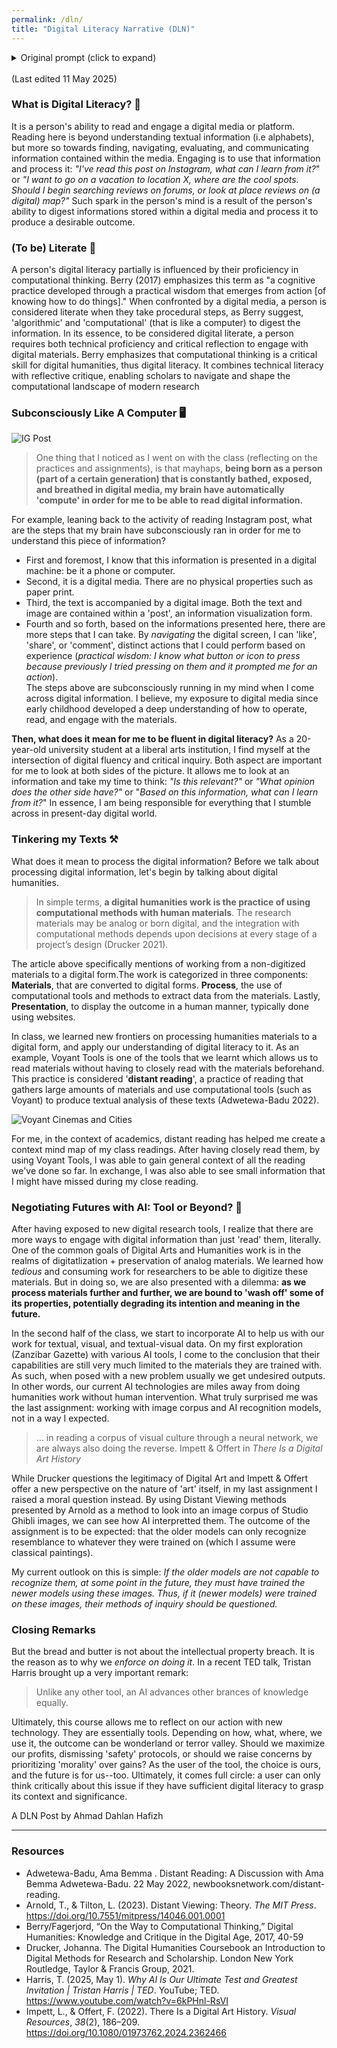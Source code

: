 ```yaml
---
permalink: /dln/
title: "Digital Literacy Narrative (DLN)"
---
```

<!-- Collapsible -->
<details>
<summary> Original prompt (click to expand) </summary>
Write a 750 word reflection on digital literacy from the perspective of a 20 year old university student at a liberal arts university. Include strategies they might already know how to employ in their daily and academic lives for content creation, social interaction, as well as any platforms or software they use for research data management as well as data manipulation and analysis. Consider the different skill sets in the room given all the interdisciplinary majors ( in different fields such as Computer Science, Interactive Media, Film and New Media, Literature or Creative Writing, Art and Art History). Reflect on how digital humanities might offer new horizons on what they are studying, how collaboration might offer new avenues for developing their “computational thinking” that is in the sense of Berry and Fagerjord (A cognitive practice involving practical wisdom and reflection on computation) and how they can learn about new ways of approaching data and the world of AI. Offer critical reflection on your current abilities, what you are what you are discovering in the course as well as what kinds of new ways of thinking you would like to explore.*
</details>
<br>
(Last edited 11 May 2025)

### What is Digital Literacy? 📖
It is a person's ability to read and engage a digital media or platform. Reading here is beyond understanding textual information (i.e alphabets), but more so towards finding, navigating, evaluating, and communicating information contained within the media. Engaging is to use that information and process it: *"I've read this post on Instagram, what can I learn from it?*" or *"I want to go on a vacation to location X, where are the cool spots. Should I begin searching reviews on forums, or look at place reviews on (a digital) map?"* Such spark in the person's mind is a result of the person's ability to digest informations stored within a digital media and process it to produce a desirable outcome. 

### (To be) Literate 💬
A person's digital literacy partially is influenced by their proficiency in computational thinking. Berry (2017) emphasizes this term as "a cognitive practice  developed through a practical wisdom that emerges from action [of knowing how to do things]." When confronted by a digital media, a person is considered literate when they take procedural steps, as Berry suggest, 'algorithmic' and 'computational' (that is like a computer) to digest the information. In its essence, to be considered digital literate, a person requires both technical proficiency and critical reflection to engage with digital materials.
Berry emphasizes that computational thinking is a critical skill for digital humanities, thus digital literacy. It combines technical literacy with reflective critique, enabling scholars to navigate and shape the computational landscape of modern research

### Subconsciously Like A Computer 🖥️

![IG Post](/assets/images/igpost.png)

> One thing that I noticed as I went on with the class (reflecting on the practices and assignments), is that mayhaps, **being born as a person (part of a certain generation) that is constantly bathed, exposed, and breathed in digital media, my brain have automatically 'compute' in order for me to be able to read digital information.**

For example, leaning back to the activity of reading Instagram post, what are the steps that my brain have subconsciously ran in order for me to understand this piece of information?
 - First and foremost, I know that this information is presented in a digital machine: be it a phone or computer.
 - Second, it is a digital media. There are no physical properties such as paper print. 
 - Third, the text is accompanied by a digital image. Both the text and image are contained within a 'post', an information visualization form. 
 - Fourth and so forth, based on the informations presented here, there are more steps that I can take. By *navigating* the digital screen, I can 'like', 'share', or 'comment', distinct actions that I could perform based on experience (*practical wisdom: I know what button or icon to press because previously I tried pressing on them and it prompted me for an action*).  
The steps above are subconsciously running in my mind when I come across digital information. I believe, my exposure to digital media since early childhood developed a deep understanding of how to operate, read, and engage with the materials.

**Then, what does it mean for me to be fluent in digital literacy?** As a 20-year-old university student at a liberal arts institution, I find myself at the intersection of digital fluency and critical inquiry. Both aspect are important for me to look at both sides of the picture. It allows me to look at an information and take my time to think: *"Is this relevant?"* or *"What opinion does the other side have?"* or "*Based on this information, what can I learn from it?*" In essence, I am being responsible for everything that I stumble across in present-day digital world. 

### Tinkering my Texts ⚒️
What does it mean to process the digital information? Before we talk about processing digital information, let's begin by talking about digital humanities. 
>In simple terms, **a digital humanities work is the practice of using computational methods with human materials**. The research materials may be analog or born digital, and the integration with computational methods depends upon decisions at every stage of a project’s design (Drucker 2021). 

The article above specifically mentions of working from a non-digitized materials to a digital form.The work is categorized in three components: **Materials**, that are converted to digital forms. **Process**, the use of computational tools and methods to extract data from the materials. Lastly, **Presentation**, to display the outcome in a human manner, typically done using websites. 

In class, we learned new frontiers on processing humanities materials to a digital form, and apply our understanding of digital literacy to it. As an example, Voyant Tools is one of the tools that we learnt which allows us to read materials without having to closely read with the materials beforehand. This practice is considered '**distant reading**', a practice of reading that gathers large amounts of materials and use computational tools (such as Voyant) to produce textual analysis of these texts (Adwetewa-Badu 2022). 

![Voyant Cinemas and Cities](/assets/images/dln/voyant_cinema.png)

For me, in the context of academics, distant reading has helped me create a context mind map of my class readings. After having closely read them, by using Voyant Tools, I was able to gain general context of all the reading we've done so far. In exchange, I was also able to see small information that I might have missed during my close reading. 

### Negotiating Futures with AI: Tool or Beyond? 🤖

After having exposed to new digital research tools, I realize that there are more ways to engage with digital information than just 'read' them, literally. One of the common goals of Digital Arts and Humanities work is in the realms of digitatlization + preservation of analog materials. We learned how *tedious* and consuming work for researchers to be able to digitize these materials. But in doing so, we are also presented with a dilemma: **as we process materials further and further, we are bound to 'wash off' some of its properties, potentially degrading its intention and meaning in the future.**

In the second half of the class, we start to incorporate AI to help us with our work for textual, visual, and textual-visual data. On my first exploration (Zanzibar Gazette) with various AI tools, I come to the conclusion that their capabilities are still very much limited to the materials they are trained with. As such, when posed with a new problem usually we get undesired outputs. In other words, our current AI technologies are miles away from doing humanities work without human intervention. What truly surprised me was the last assignment: working with image corpus and AI recognition models, not in a way I expected.  

> ... in reading a corpus of visual culture through a neural network, we are always also doing the reverse. Impett & Offert in *There Is a Digital Art History*

While Drucker questions the legitimacy of Digital Art and Impett & Offert offer a new perspective on the nature of 'art' itself, in my last assignment I raised a moral question instead. By using Distant Viewing methods presented by Arnold as a method to look into an image corpus of Studio Ghibli images, we can see how AI interpretted them. The outcome of the assignment is to be expected: that the older models can only recognize resemblance to whatever they were trained on (which I assume were classical paintings).

My current outlook on this is simple: *If the older models are not capable to recognize them, at some point in the future, they must have trained the newer models using these images. Thus, if it (newer models) were trained on these images, their methods of inquiry should be questioned.*

### Closing Remarks
 But the bread and butter is not about the intellectual property breach. It is the reason as to why we *enforce on doing it*. In a recent TED talk, Tristan Harris brought up a very important remark: 

> Unlike any other tool, an AI advances other brances of knowledge equally. 

Ultimately, this course allows me to reflect on our action with new technology. They are essentially tools. Depending on how, what, where, we use it, the outcome can be wonderland or terror valley. Should we maximize our profits, dismissing 'safety' protocols, or should we raise concerns by prioritizing 'morality' over gains? As the user of the tool, the choice is ours, and the future is for us--too. Ultimately, it comes full circle: a user can only think critically about this issue if they have sufficient digital literacy to grasp its context and significance.

A DLN Post by Ahmad Dahlan Hafizh

____
### Resources 
- Adwetewa-Badu, Ama Bemma . Distant Reading: A Discussion with Ama Bemma Adwetewa-Badu. 22 May 2022, newbooksnetwork.com/distant-reading.
- Arnold, T., & Tilton, L. (2023). Distant Viewing: Theory. _The MIT Press_. https://doi.org/10.7551/mitpress/14046.001.0001
- Berry/Fagerjord, “On the Way to Computational Thinking,” Digital Humanities: Knowledge and Critique in the Digital Age, 2017, 40-59
- Drucker, Johanna. The Digital Humanities Coursebook an Introduction to Digital Methods for Research and Scholarship. London New York Routledge, Taylor & Francis Group, 2021.
- Harris, T. (2025, May 1). _Why AI Is Our Ultimate Test and Greatest Invitation | Tristan Harris | TED_. YouTube; TED. https://www.youtube.com/watch?v=6kPHnl-RsVI
- Impett, L., & Offert, F. (2022). There Is a Digital Art History. _Visual Resources_, _38_(2), 186–209. https://doi.org/10.1080/01973762.2024.2362466

